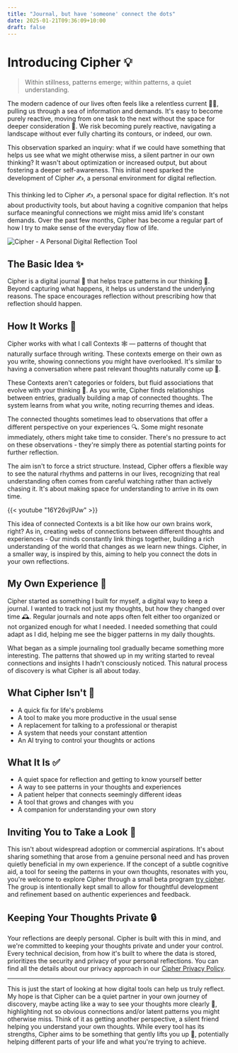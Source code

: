 ```yaml
---
title: "Journal, but have 'someone' connect the dots"
date: 2025-01-21T09:36:09+10:00
draft: false
---
```


# Introducing Cipher 💡


> Within stillness, patterns emerge; within patterns, a quiet understanding.

The modern cadence of our lives often feels like a relentless current 🏃‍♀️, pulling us through a sea of information and demands. It's easy to become purely reactive, moving from one task to the next without the space for deeper consideration 🤔. We risk becoming purely reactive, navigating a landscape without ever fully charting its contours, or indeed, our own.

This observation sparked an inquiry: what if we could have something that helps us see what we might otherwise miss, a silent partner in our own thinking?  It wasn't about optimization or increased output, but about fostering a deeper self-awareness. This initial need sparked the development of Cipher ✍️, a personal environment for digital reflection.

This thinking led to Cipher ✍️, a personal space for digital reflection. It's not about productivity tools, but about having a cognitive companion that helps surface meaningful connections we might miss amid life's constant demands. Over the past few months, Cipher has become a regular part of how I try to make sense of the everyday flow of life.

![Cipher - A Personal Digital Reflection Tool](https://i.ibb.co/L6tG1KW/Cipher.png)

## The Basic Idea ✨

Cipher is a digital journal 📓 that helps trace patterns in our thinking 🤔. Beyond capturing what happens, it helps us understand the underlying reasons. The space encourages reflection without prescribing how that reflection should happen.

## How It Works 🧭

Cipher works with what I call Contexts 🕸️ — patterns of thought that naturally surface through writing. These contexts emerge on their own as you write, showing connections you might have overlooked. It's similar to having a conversation where past relevant thoughts naturally come up 💭.

These Contexts aren't categories or folders, but fluid associations that evolve with your thinking 🌊. As you write, Cipher finds relationships between entries, gradually building a map of connected thoughts. The system learns from what you write, noting recurring themes and ideas.

The connected thoughts sometimes lead to observations that offer a different perspective on your experiences 🔍. Some might resonate immediately, others might take time to consider. There's no pressure to act on these observations - they're simply there as potential starting points for further reflection.

The aim isn't to force a strict structure. Instead, Cipher offers a flexible way to see the natural rhythms and patterns in our lives, recognizing that real understanding often comes from careful watching rather than actively chasing it. It's about making space for understanding to arrive in its own time.

{{< youtube "16Y26vjlPJw" >}}

This idea of connected Contexts is a bit like how our own brains work, right? As in, creating webs of connections between different thoughts and experiences - Our minds constantly link things together, building a rich understanding of the world that changes as we learn new things. Cipher, in a smaller way, is inspired by this, aiming to help you connect the dots in your own reflections.

## My Own Experience 🚶

Cipher started as something I built for myself, a digital way to keep a journal. I wanted to track not just my thoughts, but how they changed over time 🕰️. Regular journals and note apps often felt either too organized or not organized enough for what I needed. I needed something that could adapt as I did, helping me see the bigger patterns in my daily thoughts.

What began as a simple journaling tool gradually became something more interesting. The patterns that showed up in my writing started to reveal connections and insights I hadn't consciously noticed. This natural process of discovery is what Cipher is all about today.

## What Cipher Isn't 🚫

- A quick fix for life's problems
- A tool to make you more productive in the usual sense
- A replacement for talking to a professional or therapist
- A system that needs your constant attention
- An AI trying to control your thoughts or actions

## What It Is ✅

- A quiet space for reflection and getting to know yourself better
- A way to see patterns in your thoughts and experiences
- A patient helper that connects seemingly different ideas
- A tool that grows and changes with you
- A companion for understanding your own story

## Inviting You to Take a Look 🚪

This isn't about widespread adoption or commercial aspirations. It's about sharing something that arose from a genuine personal need and has proven quietly beneficial in my own experience. If the concept of a subtle cognitive aid, a tool for seeing the patterns in your own thoughts, resonates with you, you're welcome to explore Cipher through a small beta program [try cipher](https://cipher.sysapp.dev). The group is intentionally kept small to allow for thoughtful development and refinement based on authentic experiences and feedback.


## Keeping Your Thoughts Private 🔒

Your reflections are deeply personal. Cipher is built with this in mind, and we're committed to keeping your thoughts private and under your control. Every technical decision, from how it's built to where the data is stored, prioritizes the security and privacy of your personal reflections. You can find all the details about our privacy approach in our [Cipher Privacy Policy](https://cipher.sysapp.dev/privacy).

---

This is just the start of looking at how digital tools can help us truly reflect. My hope is that Cipher can be a quiet partner in your own journey of discovery, maybe acting like a way to see your thoughts more clearly 🧠, highlighting not so obvious connections and/or latent patterns you might otherwise miss. Think of it as getting another perspective, a silent friend helping you understand your own thoughts. While every tool has its strengths, Cipher aims to be something that gently lifts you up 🌊, potentially helping different parts of your life and what you're trying to achieve.